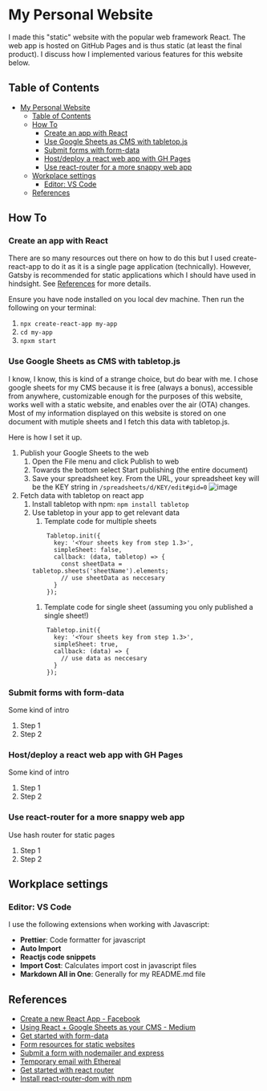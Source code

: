 # My Personal Website

I made this "static" website with the popular web framework React. The web app is hosted on GitHub Pages and is thus static (at least the final product). I discuss how I implemented various features for this website below.

## Table of Contents

- [My Personal Website](#my-personal-website)
  - [Table of Contents](#table-of-contents)
  - [How To](#how-to)
    - [Create an app with React](#create-an-app-with-react)
    - [Use Google Sheets as CMS with tabletop.js](#use-google-sheets-as-cms-with-tabletopjs)
    - [Submit forms with form-data](#submit-forms-with-form-data)
    - [Host/deploy a react web app with GH Pages](#hostdeploy-a-react-web-app-with-gh-pages)
    - [Use react-router for a more snappy web app](#use-react-router-for-a-more-snappy-web-app)
  - [Workplace settings](#workplace-settings)
    - [Editor: VS Code](#editor-vs-code)
  - [References](#references)

## How To

### Create an app with React

There are so many resources out there on how to do this but I used create-react-app to do it as it is a single page application (technically). However, Gatsby is recommended for static applications which I should have used in hindsight. See [References](#references) for more details.

Ensure you have node installed on you local dev machine. Then run the following on your terminal:

1. `npx create-react-app my-app`
2. `cd my-app`
3. `npxm start`

### Use Google Sheets as CMS with tabletop.js

I know, I know, this is kind of a strange choice, but do bear with me. I chose google sheets for my CMS because it is free (always a bonus), accessible from anywhere, customizable enough for the purposes of this website, works well with a static website, and enables over the air (OTA) changes. Most of my information displayed on this website is stored on one document with mutiple sheets and I fetch this data with tabletop.js.

Here is how I set it up.

1. Publish your Google Sheets to the web
   1. Open the File menu and click Publish to web
   2. Towards the bottom select Start publishing (the entire document)
   3. Save your spreadsheet key. From the URL, your spreadsheet key will be the KEY string in `/spreadsheets/d/KEY/edit#gid=0`
      ![image](https://miro.medium.com/max/2694/1*uTBIqOEH8f5JeQHTYHyBKg.png)
2. Fetch data with tabletop on react app
   1. Install tabletop with npm: `npm install tabletop`
   2. Use tabletop in your app to get relevant data
      1. Template code for multiple sheets
      ```
          Tabletop.init({
            key: '<Your sheets key from step 1.3>',
            simpleSheet: false,
            callback: (data, tabletop) => {
              const sheetData = tabletop.sheets('sheetName').elements;
              // use sheetData as neccesary
            }
          });
      ```
      1. Template code for single sheet (assuming you only published a single sheet!)
      ```
          Tabletop.init({
            key: '<Your sheets key from step 1.3>',
            simpleSheet: true,
            callback: (data) => {
              // use data as neccesary
            }
          });
      ```

### Submit forms with form-data

Some kind of intro

1. Step 1
2. Step 2

### Host/deploy a react web app with GH Pages

Some kind of intro

1. Step 1
2. Step 2

### Use react-router for a more snappy web app

Use hash router for static pages

1. Step 1
2. Step 2

## Workplace settings

### Editor: VS Code

I use the following extensions when working with Javascript:

- **Prettier**: Code formatter for javascript
- **Auto Import**
- **Reactjs code snippets**
- **Import Cost**: Calculates import cost in javascript files
- **Markdown All in One**: Generally for my README.md file

## References

- [Create a new React App - Facebook](https://reactjs.org/docs/create-a-new-react-app.html)
- [Using React + Google Sheets as your CMS - Medium](https://medium.com/@ryan.mcnierney/using-react-google-sheets-as-your-cms-294c02561d59)
- [Get started with form-data](https://www.form-data.com/?form=86cf0c10-a4a4-4dff-8bf2-c6518c1d9cfe)
- [Form resources for static websites](https://gridsome.org/docs/guide-forms/)
- [Submit a form with nodemailer and express](https://www.youtube.com/watch?v=EPnBO8HgyRU)
- [Temporary email with Ethereal](https://ethereal.email/create)
- [Get started with react router](https://reacttraining.com/react-router/web/example/basic)
- [Install react-router-dom with npm](https://www.npmjs.com/package/react-router-dom)
